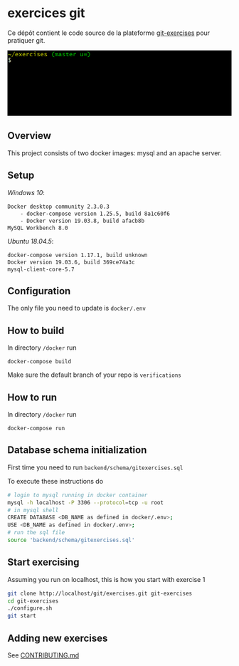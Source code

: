 # exercices git


Ce dépôt contient le code source de la plateforme [git-exercises](https://gitexercises.fracz.com/) pour pratiquer git.


![git-exercises](frontend/public/images/intro.gif)

## Overview

This project consists of two docker images: mysql and an apache server.

## Setup

*Windows 10*:
```
Docker desktop community 2.3.0.3
    - docker-compose version 1.25.5, build 8a1c60f6
    - Docker version 19.03.8, build afacb8b
MySQL Workbench 8.0
```

*Ubuntu 18.04.5*:
```
docker-compose version 1.17.1, build unknown
Docker version 19.03.6, build 369ce74a3c
mysql-client-core-5.7
```

## Configuration

The only file you need to update is `docker/.env`

## How to build

In directory `/docker` run
```
docker-compose build
```

Make sure the default branch of your repo is `verifications`

## How to run

In directory `/docker` run
```
docker-compose run
```

## Database schema initialization

First time you need to run `backend/schema/gitexercises.sql`

To execute these instructions do

```bash
# login to mysql running in docker container
mysql -h localhost -P 3306 --protocol=tcp -u root 
# in mysql shell 
CREATE DATABASE <DB_NAME as defined in docker/.env>;
USE <DB_NAME as defined in docker/.env>;
# run the sql file
source 'backend/schema/gitexercises.sql'

```

## Start exercising

Assuming you run on localhost, this is how you start with exercise 1

```bash
git clone http://localhost/git/exercises.git git-exercises
cd git-exercises
./configure.sh
git start
```

## Adding new exercises

See [CONTRIBUTING.md](CONTRIBUTING.md)
